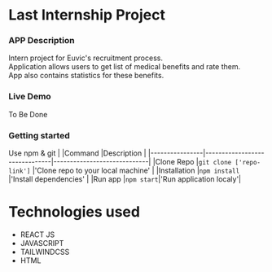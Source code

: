 # Last Internship Project
### APP Description
Intern project for Euvic's recruitment process. <br>
Application allows users to get list of medical benefits and rate them. <br>
App also contains statistics for these benefits.

### Live Demo
To Be Done

### Getting started
Use npm & git
|                |Command                          |Description                         |
|----------------|-------------------------------|-----------------------------|
|Clone Repo    |`git clone ['repo-link']`            |'Clone repo to your local machine'            |
|Installation          |`npm install`            |'Install dependencies'            |
|Run app          |`npm start`|'Run application localy'|

# Technologies used
- REACT JS
- JAVASCRIPT
- TAILWINDCSS
- HTML
